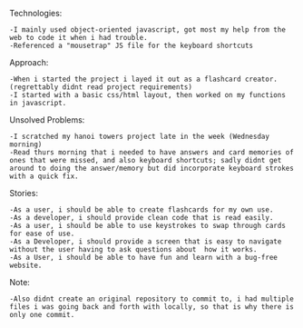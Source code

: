 
Technologies:

	-I mainly used object-oriented javascript, got most my help from the web to code it when i had trouble.
	-Referenced a "mousetrap" JS file for the keyboard shortcuts



Approach:

	-When i started the project i layed it out as a flashcard creator. (regrettably didnt read project requirements)
	-I started with a basic css/html layout, then worked on my functions in javascript.



Unsolved Problems:

	-I scratched my hanoi towers project late in the week (Wednesday morning)
	-Read thurs morning that i needed to have answers and card memories of ones that were missed, and also keyboard shortcuts; sadly didnt get around to doing the answer/memory but did incorporate keyboard strokes with a quick fix.



Stories:

	-As a user, i should be able to create flashcards for my own use.
	-As a developer, i should provide clean code that is read easily.
	-As a user, i should be able to use keystrokes to swap through cards for ease of use.
	-As a Developer, i should provide a screen that is easy to navigate without the user having to ask questions about 	how it works.
	-As a User, i should be able to have fun and learn with a bug-free website.



Note:

	-Also didnt create an original repository to commit to, i had multiple files i was going back and forth with locally, so that is why there is only one commit.
